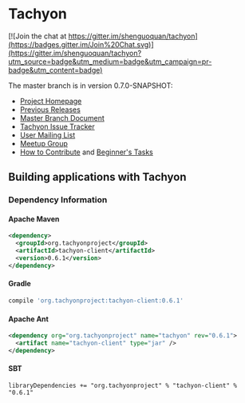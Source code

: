 Tachyon
=======

[![Join the chat at https://gitter.im/shenguoquan/tachyon](https://badges.gitter.im/Join%20Chat.svg)](https://gitter.im/shenguoquan/tachyon?utm_source=badge&utm_medium=badge&utm_campaign=pr-badge&utm_content=badge)

The master branch is in version 0.7.0-SNAPSHOT:

- [Project Homepage](http://www.tachyonproject.org)
- [Previous Releases](https://github.com/amplab/tachyon/tags)
- [Master Branch Document](http://tachyon-project.org/master/)
- [Tachyon Issue Tracker](https://tachyon.atlassian.net/browse/TACHYON)
- [User Mailing List](https://groups.google.com/forum/?fromgroups#!forum/tachyon-users)
- [Meetup Group](http://www.meetup.com/Tachyon)
- [How to Contribute](http://tachyon-project.org/master/Contributing-to-Tachyon.html) and
[Beginner's Tasks](https://tachyon.atlassian.net/issues/?jql=project%20%3D%20TACHYON%20AND%20labels%20%3D%20Beginner)


## Building applications with Tachyon

### Dependency Information

#### Apache Maven
```xml
<dependency>
  <groupId>org.tachyonproject</groupId>
  <artifactId>tachyon-client</artifactId>
  <version>0.6.1</version>
</dependency>
```

#### Gradle

```groovy
compile 'org.tachyonproject:tachyon-client:0.6.1'
```

#### Apache Ant
```xml
<dependency org="org.tachyonproject" name="tachyon" rev="0.6.1">
  <artifact name="tachyon-client" type="jar" />
</dependency>
```

#### SBT
```
libraryDependencies += "org.tachyonproject" % "tachyon-client" % "0.6.1"
```
